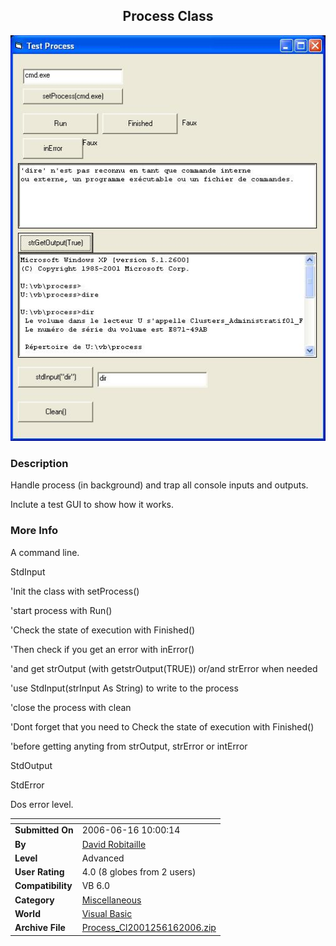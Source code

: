 ﻿<div align="center">

## Process Class

<img src="PIC2006619941153277.jpg">
</div>

### Description

Handle process (in background) and trap all console inputs and outputs.

Inclute a test GUI to show how it works.
 
### More Info
 
A command line.

StdInput

'Init the class with setProcess()

'start process with Run()

'Check the state of execution with Finished()

'Then check if you get an error with inError()

'and get strOutput (with getstrOutput(TRUE)) or/and strError when needed

'use StdInput(strInput As String) to write to the process

'close the process with clean

'Dont forget that you need to Check the state of execution with Finished()

'before getting anyting from strOutput, strError or intError

StdOutput

StdError

Dos error level.


<span>             |<span>
---                |---
**Submitted On**   |2006-06-16 10:00:14
**By**             |[David Robitaille](https://github.com/Planet-Source-Code/PSCIndex/blob/master/ByAuthor/david-robitaille.md)
**Level**          |Advanced
**User Rating**    |4.0 (8 globes from 2 users)
**Compatibility**  |VB 6\.0
**Category**       |[Miscellaneous](https://github.com/Planet-Source-Code/PSCIndex/blob/master/ByCategory/miscellaneous__1-1.md)
**World**          |[Visual Basic](https://github.com/Planet-Source-Code/PSCIndex/blob/master/ByWorld/visual-basic.md)
**Archive File**   |[Process\_Cl2001256162006\.zip](https://github.com/Planet-Source-Code/david-robitaille-process-class__1-65681/archive/master.zip)








